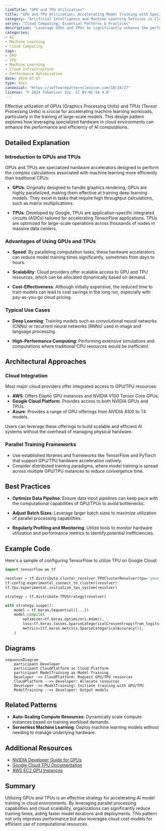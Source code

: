 ```yaml
---
linkTitle: "GPU and TPU Utilization"
title: "GPU and TPU Utilization: Accelerating Model Training with Specialized Hardware"
category: "Artificial Intelligence and Machine Learning Services in Cloud"
series: "Cloud Computing: Essential Patterns & Practices"
description: "Leverage GPUs and TPUs to significantly enhance the performance of machine learning model training. This pattern discusses techniques to utilize specialized hardware in cloud environments to optimize AI workloads."
categories:
- AI
- Machine Learning
- Cloud Computing
tags:
- GPU
- TPU
- Machine Learning
- Cloud Infrastructure
- Performance Optimization
date: 2024-07-07
type: docs
canonical: "https://softwarepatternslexicon.com/18/24/27"
license: "© 2024 Tokenizer Inc. CC BY-NC-SA 4.0"
---
```


Effective utilization of GPUs (Graphics Processing Units) and TPUs (Tensor Processing Units) is crucial for accelerating machine learning workloads, particularly in the training of large-scale models. This design pattern explores how leveraging specialized hardware in cloud environments can enhance the performance and efficiency of AI computations.

## Detailed Explanation

### Introduction to GPUs and TPUs

GPUs and TPUs are specialized hardware accelerators designed to perform the complex calculations associated with machine learning more efficiently than traditional CPUs:

- **GPUs**: Originally designed to handle graphics rendering, GPUs are highly parallelized, making them effective at training deep learning models. They excel in tasks that require high throughput calculations, such as matrix multiplications.
  
- **TPUs**: Developed by Google, TPUs are application-specific integrated circuits (ASICs) tailored for accelerating TensorFlow applications. TPUs are optimized for large-scale operations across thousands of nodes in massive data centers.

### Advantages of Using GPUs and TPUs

- **Speed**: By paralleling computation tasks, these hardware accelerators can reduce model training times significantly, sometimes from days to hours.
  
- **Scalability**: Cloud providers offer scalable access to GPU and TPU resources, which can be allocated dynamically based on demand.

- **Cost-Effectiveness**: Although initially expensive, the reduced time to train models can lead to cost savings in the long run, especially with pay-as-you-go cloud pricing.

### Typical Use Cases

- **Deep Learning**: Training models such as convolutional neural networks (CNNs) or recurrent neural networks (RNNs) used in image and language processing.
  
- **High-Performance Computing**: Performing extensive simulations and computations where traditional CPU resources would be inefficient.

## Architectural Approaches

### Cloud Integration

Most major cloud providers offer integrated access to GPU/TPU resources:

- **AWS**: Offers Elastic GPU instances and NVIDIA V100 Tensor Core GPUs.
- **Google Cloud Platform**: Provides access to both NVIDIA GPUs and TPUs.
- **Azure**: Provides a range of GPU offerings from NVIDIA A100 to T4 models.
  
Users can leverage these offerings to build scalable and efficient AI systems without the overhead of managing physical hardware.

### Parallel Training Frameworks

- Use established libraries and frameworks like TensorFlow and PyTorch that support GPU/TPU hardware acceleration natively.
- Consider distributed training paradigms, where model training is spread across multiple GPU/TPU instances to reduce convergence time.

## Best Practices

- **Optimize Data Pipeline**: Ensure data input pipelines can keep pace with the computational capabilities of GPU/TPUs to avoid bottlenecks.
  
- **Adjust Batch Sizes**: Leverage larger batch sizes to maximize utilization of parallel processing capabilities.

- **Regularly Profiling and Monitoring**: Utilize tools to monitor hardware utilization and performance metrics to identify potential inefficiencies.

## Example Code

Here's a sample of configuring TensorFlow to utilize TPU on Google Cloud:

```python
import tensorflow as tf

resolver = tf.distribute.cluster_resolver.TPUClusterResolver(tpu='your-tpu-name')
tf.config.experimental_connect_to_cluster(resolver)
tf.tpu.experimental.initialize_tpu_system(resolver)

strategy = tf.distribute.TPUStrategy(resolver)

with strategy.scope():
    model = tf.keras.Sequential([...])
    model.compile(
        optimizer=tf.keras.optimizers.Adam(),
        loss=tf.keras.losses.SparseCategoricalCrossentropy(from_logits=True),
        metrics=[tf.keras.metrics.SparseCategoricalAccuracy()],
    )
```

## Diagrams

```mermaid
sequenceDiagram
    participant Developer
    participant CloudPlatform as Cloud Platform
    participant ModelTraining as Model Training
    Developer ->> CloudPlatform: Request GPU/TPU resources
    CloudPlatform -->> Developer: Allocate resources
    Developer ->> ModelTraining: Initiate training with GPU/TPU
    ModelTraining -->> Developer: Output models

```

## Related Patterns

- **Auto-Scaling Compute Resources**: Dynamically scale compute instances based on training workload demands.
- **Serverless Machine Learning**: Deploy machine learning models without needing to manage underlying hardware.

## Additional Resources

- [NVIDIA Developer Guide for GPUs](https://developer.nvidia.com/gpu-accelerated-applications)
- [Google Cloud TPU Documentation](https://cloud.google.com/tpu/docs)
- [AWS EC2 GPU Instances](https://aws.amazon.com/ec2/instance-types/gpu/)

## Summary

Utilizing GPUs and TPUs is an effective strategy for accelerating AI model training in cloud environments. By leveraging parallel processing capabilities and cloud scalability, organizations can significantly reduce training times, aiding faster model iterations and deployments. This pattern not only improves performance but also leverages cloud cost models for efficient use of computational resources.
